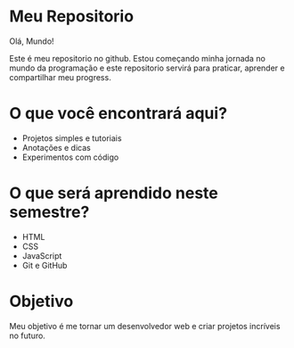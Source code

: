 # Meu Repositorio

Olá, Mundo!

Este é meu repositorio no github. Estou começando minha jornada no mundo da programação e este repositorio servirá para praticar, aprender e compartilhar meu progress.

# O que você encontrará aqui?

- Projetos simples e tutoriais
- Anotações e dicas
- Experimentos com código

# O que será aprendido neste semestre?

- HTML
- CSS
- JavaScript
- Git e GitHub

# Objetivo

Meu objetivo é me tornar um desenvolvedor web e criar projetos incríveis no futuro.